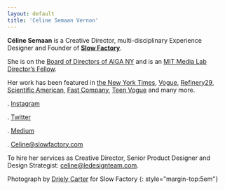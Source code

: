 ```yaml
---
layout: default
title: 'Celine Semaan Vernon'
---
```


**Céline Semaan** is a Creative Director, multi-disciplinary
Experience Designer and Founder of [**Slow&nbsp;Factory**](https://slowfactory.com/).

She is on the [Board of Directors of AIGA NY](http://aigany.org/about/board-members/)
and is an [MIT Media Lab Director’s Fellow](https://www.media.mit.edu/people/csemaan/overview/).

Her work has been featured in [the New York Times](https://www.nytimes.com/2017/04/05/fashion/refugees-fashion-slow-factory.html), [Vogue](http://en.vogue.me/fashion/refugee-to-fashion-designer/), [Refinery29](http://www.refinery29.com/2016/06/114166/anera-we-are-home-slow-factory-collection), [Scientific American](http://blogs.scientificamerican.com/symbiartic/wrapped-in-the-world/),
[Fast Company](http://www.fastcodesign.com/3021150/haute-fashion-developed-from-nasa-photographs#1), [Teen Vogue](https://slowfactory.com/pages/www.teenvogue.com/gallery/refugees-follow-passion-beauty-lebanon) and many more.

<!-- Full Bio. -->

. [Instagram](https://www.instagram.com/theslowfactory/)

. [Twitter](https://twitter.com/slowfactory_)

. [Medium](https://medium.com/slowfactory)

. [Celine@slowfactory.com](mailto:celine@slowfactory.com)

To hire her services as Creative Director, Senior Product Designer and Design Strategist:
[celine@ledesignteam.com](mailto:celine@ledesignteam.com).

Photograph by [Driely Carter](http://drielys.com/) for Slow Factory
{: style="margin-top:5em"}
